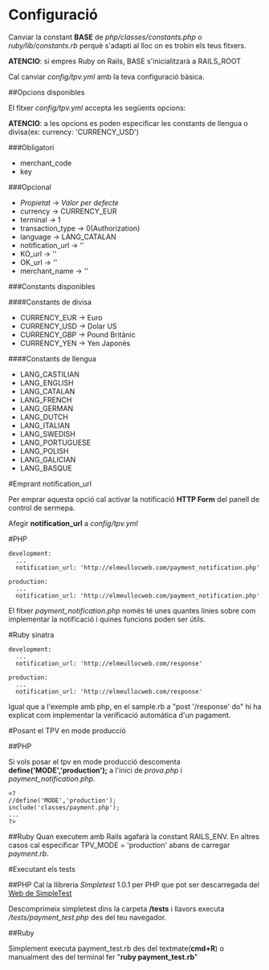 # Configuració

Canviar la constant **BASE** de *php/classes/constants.php* o *ruby/lib/constants.rb* perquè s'adapti al lloc on es trobin els teus fitxers.

**ATENCIO**: si empres Ruby on Rails, BASE s'inicialitzarà a RAILS_ROOT

Cal canviar *config/tpv.yml* amb la teva configuració bàsica.

##Opcions disponibles

El fitxer *config/tpv.yml* accepta les següents opcions:

**ATENCIO**: a les opcions es poden especificar les constants de llengua o divisa(ex: currency: 'CURRENCY_USD')

###Obligatori

* merchant_code 
* key 

###Opcional

* *Propietat*       -> *Valor per defecte*
* currency         ->  CURRENCY_EUR
* terminal         ->  1
* transaction_type ->  0(Authorization) 
* language         ->  LANG_CATALAN
* notification_url ->  ''
* KO_url           ->  ''
* OK_url           ->  ''
* merchant_name    ->  ''

###Constants disponibles

####Constants de divisa

* CURRENCY_EUR -> Euro 
* CURRENCY_USD -> Dolar US 
* CURRENCY_GBP -> Pound Britànic 
* CURRENCY_YEN -> Yen Japonès

####Constants de llengua

* LANG_CASTILIAN 
* LANG_ENGLISH 
* LANG_CATALAN 
* LANG_FRENCH 
* LANG_GERMAN 
* LANG_DUTCH 
* LANG_ITALIAN 
* LANG_SWEDISH 
* LANG_PORTUGUESE 
* LANG_POLISH 
* LANG_GALICIAN 
* LANG_BASQUE 

#Emprant notification_url

Per emprar aquesta opció cal activar la notificació **HTTP Form** del panell de control de sermepa.

Afegir **notification_url** a *config/tpv.yml*

#PHP

    development:
      ...
      notification_url: 'http://elmeullocweb.com/payment_notification.php'
    
    production:
      ...
      notification_url: 'http://elmeullocweb.com/payment_notification.php'

El fitxer *payment_notification.php* només té unes quantes linies sobre com implementar la notificació i quines funcions poden ser útils.

#Ruby sinatra

    development:
      ...
      notification_url: 'http://elmeullocweb.com/response'

    production:
      ...
      notification_url: 'http://elmeullocweb.com/response'

Igual que a l'exemple amb php, en el sample.rb a "post '/response' do" hi ha explicat com implementar la verificació automàtica d'un pagament.

#Posant el TPV en mode producció

##PHP

Si vols posar el tpv en mode producció descomenta **define('MODE','production');** a l'inici de *prova.php* i *payment_notification.php*.

    <?
    //define('MODE','production');
    include('classes/payment.php');
    ...
    ?>

##Ruby
Quan executem amb Rails agafarà la constant RAILS_ENV. En altres casos cal especificar TPV_MODE = 'production' abans de carregar *payment.rb*.

#Executant els tests

##PHP
Cal la llibreria *Simpletest* 1.0.1 per PHP que pot ser descarregada del [Web de SimpleTest](http://simpletest.org)

Descomprimeix simpletest dins la carpeta **/tests** i llavors executa */tests/payment_test.php* des del teu navegador.

##Ruby

Simplement executa payment_test.rb des del textmate(**cmd+R**) o manualment des del terminal fer "**ruby payment_test.rb**"
